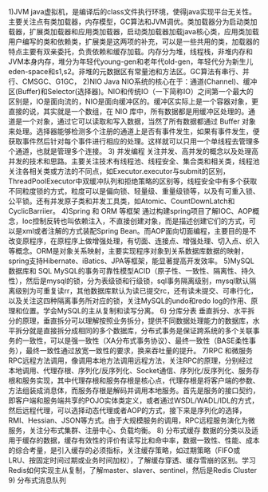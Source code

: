 1)JVM
java虚拟机，是编译后的class文件执行环境，使得java实现平台无关性。主要关注点有类加载器，内存模型，GC算法和JVM调优。类加载器分为启动类加载器，扩展类加载器和应用类加载器，启动类加载器加载java核心类，应用类加载用户编写的类和依赖类，扩展类是这两项的补充，可以是一些共用的类，加载器的特点主要有双亲委托，负责依赖和缓存加载。内存分为堆，线程栈，非堆内存和JVM本身内存，堆分为年轻代young-gen和老年代old-gen，年轻代分为新生儿eden-space和s1,s2。非堆的元数据区有常量池和方法区。GC算法有串行、并行、CMSGC、G1GC，
2)NIO
Java NIO系统的核心在于：通道(Channel)、缓冲区(Buffer)和Selector(选择器)。NIO和传统IO（一下简称IO）之间第一个最大的区别是，IO是面向流的，NIO是面向缓冲区的。缓冲区实际上是一个容器对象，更直接的说，其实就是一个数组，在 NIO 库中，所有数据都是用缓冲区处理的。通道是一个对象，通过它可以读取和写入数据，当然了所有数据都通过 Buffer 对象来处理。选择器能够检测多个注册的通道上是否有事件发生，如果有事件发生，便获取事件然后针对每个事件进行相应的处理。这样就可以只用一个单线程去管理多个通道，也就是管理多个连接。
3) 并发编程
关注并发、高并发的概念以及处理高并发的技术和思路。主要关注技术有线程池、线程安全、集合类和相关类，线程池关注各相关类或方法的不同点，如Executor.executor与submit的区别，ThreadPoolExecutor中双缓冲队列和拒绝策略的区别等，线程安全中有多个获取不同粒度锁的方式，粒度可以是偏向锁、轻量级、重量级锁等，以及有可重入锁、公平锁。还有并发原子类和并发工具类，如Atomic、CountDownLatch和CyclicBarriier。
4)Spring 和 ORM 等框架
通过构建spring项目了解IOC、AOP概念，Ioc控制反转也叫依赖注入，不直接创建对象，而是描述创建它们的方式，可以是xml或者注解的方式装配Spring Bean。而AOP面向切面编程，主要目的是不改变原程序，在原程序上做增强处理，有切面、连接点、增强处理、切入点、织入等概念。ORM是对象关系映射，主要实现程序对象到关系数据库数据的映射，spring支持Hibernate、iBatics、JPA等框架，能显著提高开发效率。
5)MySQL 数据库和 SQL
MySQL的事务可靠性模型ACID（原子性、一致性、隔离性、持久性），然后是mysql的锁，分为表级锁和行级锁，sql事务隔离级别，mysql默认隔离级别为可重复读rr，其他数据库默认为读已提交rc，还有读未提交、可串行化，以及关注这四种隔离事务所对应的锁，关注MySQL的undo和redo log的作用、原理和位置。学会MySQL的主从复制和读写分离。
6) 分库分表
垂直拆分、水平拆分的原理，垂直拆分可以理解按照业务拆分，提供不同数据处理能力的数据库，水平拆分就是直接拆分成相同的多个数据库，分布式事务是保证跨系统的多个关联事务的一致性，可以是强一致性（XA分布式事务协议）、最终一致性（BASE柔性事务），最终一致性通过放宽一致性的要求，换来吞吐量的提升。
7)RPC 和微服务
RPC远程方法调用，像调用本地方法调用远程方法，关注RPC的原理，分别经过本地调用、代理存根、序列化/反序列化、Socket通信、序列化/反序列化、服务存根和服务实现，其中代理存根和服务存根是核心点，代理存根是将客户端的参数、方法组装成消息体，而服务存根是解码并调用本地服务。首先是服务的接口契约，即客户端和服务端共享的POJO实体类定义，或者通过WSDL/WADL/IDL的方式，然后远程代理，可以选择动态代理或者AOP的方式，接下来是序列化的选择，RMI、Hessian、JSON等方式。由于大规模服务的调用，RPC远程服务演化为微服务，关注分布式集群、注册中心、负载均衡。
8) 分布式缓存
数据的分类以及适用于缓存的数据，缓存有效性的评价有读写比和命中率，数据一致性、性能、成本的综合考量，是引入缓存的必须指标，关注缓存策略，如过期策略（FIFO或LRU、按固定时间过期或业务时间加权），了解缓存穿透、缓存雪崩的区别。学习Redis如何实现主从复制，了解master、slaver、sentinel，然后是Redis Cluster
9) 分布式消息队列
